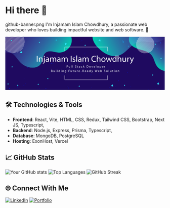 # Hi there 👋
github-banner.png
I'm Injamam Islam Chowdhury, a passionate web developer who loves building impactful website and web software. 🚀

![Banner](https://raw.githubusercontent.com/akilinjamam/akilinjamam/main/github-banner.png)


## 🛠 Technologies & Tools
- **Frontend**: React, Vite, HTML, CSS, Redux, Tailwind CSS, Bootstrap, Next JS, Typescript, 
- **Backend**: Node.js, Express, Prisma, Typescript,
- **Database**: MongoDB, PostgreSQL
- **Hosting**: ExonHost, Vercel

## 📈 GitHub Stats
![Your GitHub stats](https://github-readme-stats.vercel.app/api?username=akilinjamam&show_icons=true&theme=radical&layout=compact)
![Top Languages](https://github-readme-stats.vercel.app/api/top-langs/?username=akilinjamam&layout=compact&theme=radical)
![GitHub Streak](https://github-readme-streak-stats.herokuapp.com/?user=akilinjamam&theme=radical)

## 🌐 Connect With Me
[![LinkedIn](https://img.shields.io/badge/LinkedIn-YourName-blue)](https://linkedin.com/in/yourname)
[![Portfolio](https://img.shields.io/badge/Portfolio-yourwebsite.com-green)](https://yourwebsite.com)


